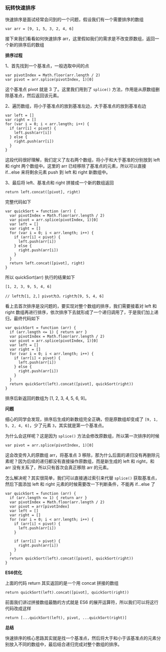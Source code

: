 ### 玩转快速排序

快速排序是面试经常会问到的一个问题，假设我们有一个需要排序的数组

```
var arr = [9, 1, 5, 3, 2, 4, 6]
```

接下来我们看看如何快速排序 arr，这里假如我们的需求是不改变原数组，返回一个新的排序后的数组

**排序过程**

1、首先找到一个基准点，一般选取中间的点

```
var pivotIndex = Math.floor(arr.length / 2)
var pivot = arr.splice(pivotIndex, 1)[0]
```

这个基准点 pivot 就是 3 了。这里我们用到了 `splice()` 方法，作用是从原数组删除基准点，然后返回该元素。

2、遍历数组，将小于基准点的放到基准左边，大于基准点的放到基准右边

```
var left = []
var right = []
for (var i = 0; i < arr.length; i++) {
  if (arr[i] < pivot) {
    left.push(arr[i])
  } else {
    right.push(arr[i])
  }
}
```

这段代码很好理解，我们定义了左右两个数组，将小于和大于基准的分别放到 left 和 right 两个数组中。这里的 arr 已经移除了基准点的元素，所以可以直接 if...else 来将剩余元素 push 到 left 和 right 新数组中。

3、最后将 left、基准点和 right 拼接成一个新的数组返回

```
return left.concat([pivot], right)
```

完整代码如下

```
var quickSort = function (arr) {
  var pivotIndex = Math.floor(arr.length / 2)
  var pivot = arr.splice(pivotIndex, 1)[0]
  var left = []
  var right = []
  for (var i = 0; i < arr.length; i++) {
    if (arr[i] < pivot) {
      left.push(arr[i])
    } else {
      right.push(arr[i])
    }
  }
  return left.concat([pivot], right)
}
```

所以 quickSort(arr) 执行的结果如下

```
[1, 2, 3, 9, 5, 4, 6]

// left为[1, 2,] pivot为3，right为[9, 5, 4, 6]
```

看上去首次排序是没问题的，要实现对整个数组的排序，我们需要接着对 left 和 right 数组再进行排序，依次排序下去就形成了一个递归调用了，于是我们加上递归，最终代码如下

```
var quickSort = function (arr) {
  if (arr.length <= 1) { return arr }
  var pivotIndex = Math.floor(arr.length / 2)
  var pivot = arr.splice(pivotIndex, 1)[0]
  var left = []
  var right = []
  for (var i = 0; i < arr.length; i++) {
    if (arr[i] < pivot) {
      left.push(arr[i])
    } else {
      right.push(arr[i])
    }
  }
  return quickSort(left).concat([pivot], quickSort(right))
}
```

排序后新返回的数组为 [1, 2, 3, 4, 5, 6, 9]。

**问题**

细心的同学会发现，排序后生成的新数组完全正确，但是原数组却变成了 `[9, 1, 5, 2, 4, 6]`，少了元素 `3`，其实就是第一个基准点。

为什么会这样呢？这是因为 `splice()` 方法会修改原数组，所以第一次排序的时候

```
var pivot = arr.splice(pivotIndex, 1)[0]
```

这会改变传入的原数组 arr，将基准点 3 移除，那为什么后面的递归没有再删除元素呢？因为后续的递归都没有直接操作原数组，而是新生成的 left 和 right，和 arr 没有关系了，所以只有首次会真正移除 arr 的元素。

怎么解决呢？其实很简单，我们可以直接通过索引来代替 `splice()` 获取基准点，然后下面添加 left 和 right 元素的时候需要改一下判断条件，不能再 if...else 了

```
var quickSort = function (arr) {
  if (arr.length <= 1) { return arr }
  var pivotIndex = Math.floor(arr.length / 2)
  var pivot = arr[pivotIndex]
  var left = []
  var right = []
  for (var i = 0; i < arr.length; i++) {
    if (arr[i] < pivot) {
      left.push(arr[i])
    } 

    if (arr[i] > pivot) {
      right.push(arr[i])
    }
  }
  return quickSort(left).concat([pivot], quickSort(right))
}
```

**ES6优化**

上面的代码 return 其实返回的是一个用 concat 拼接的数组

```
return quickSort(left).concat([pivot], quickSort(right))
```

前面我们讲过拼接数组最酷的方式就是 ES6 的展开运算符，所以我们可以将这行代码改成这样

```
return [...quickSort(left), pivot, ...quickSort(right)]
```

**总结**

快速排序的核心思路其实就是找一个基准点，然后将大于和小于该基准点的元素分别放入不同的数组中，最后结合递归完成对整个数组的排序。
